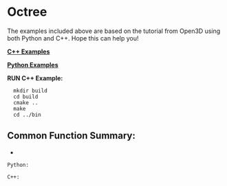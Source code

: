# Octree
The examples included above are based on the tutorial from Open3D using both Python and C++. Hope this can help you! 

[**C++ Examples**]()

[**Python Examples**]()

**RUN C++ Example:** 
```
  mkdir build
  cd build
  cmake ..
  make
  cd ../bin

```

## Common Function Summary:
  - 
  ```
  Python: 

  C++: 
  ```
  